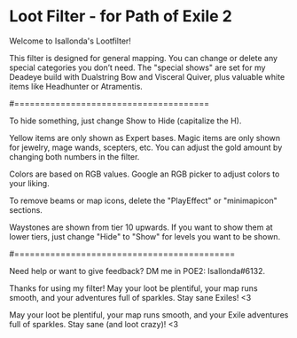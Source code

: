 # Loot Filter - for Path of Exile 2


Welcome to Isallonda's Lootfilter!

This filter is designed for general mapping. You can change or delete any special categories you don’t need. 
The "special shows" are set for my Deadeye build with Dualstring Bow and Visceral Quiver, plus valuable white items like Headhunter or Atramentis.

#======================================

To hide something, just change Show to Hide (capitalize the H).

Yellow items are only shown as Expert bases. 
Magic items are only shown for jewelry, mage wands, scepters, etc. 
You can adjust the gold amount by changing both numbers in the filter.

Colors are based on RGB values. Google an RGB picker to adjust colors to your liking.

To remove beams or map icons, delete the "PlayEffect" or "minimapicon" sections.

Waystones are shown from tier 10 upwards. If you want to show them at lower tiers, just change "Hide" to "Show" for levels you want to be shown.

#===========================================

Need help or want to give feedback? DM me in POE2: Isallonda#6132.

Thanks for using my filter!  May your loot be plentiful, your map runs smooth, and your adventures full of sparkles. Stay sane Exiles! <3

May your loot be plentiful, your map runs smooth, and your Exile adventures full of sparkles. Stay sane (and loot crazy)! <3

